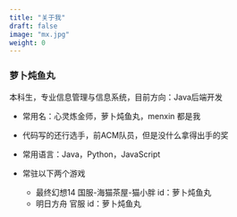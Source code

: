 ```yaml
---
title: "关于我"
draft: false
image: "mx.jpg"
weight: 0
---
```


### 萝卜炖鱼丸
本科生，专业信息管理与信息系统，目前方向：Java后端开发

* 常用名：心灵炼金师，萝卜炖鱼丸，menxin 都是我
* 代码写的还行选手，前ACM队员，但是没什么拿得出手的奖
* 常用语言：Java，Python，JavaScript

* 常驻以下两个游戏
    * 最终幻想14 国服-海猫茶屋-猫小胖 id：萝卜炖鱼丸 
    * 明日方舟 官服 id：萝卜炖鱼丸
    

